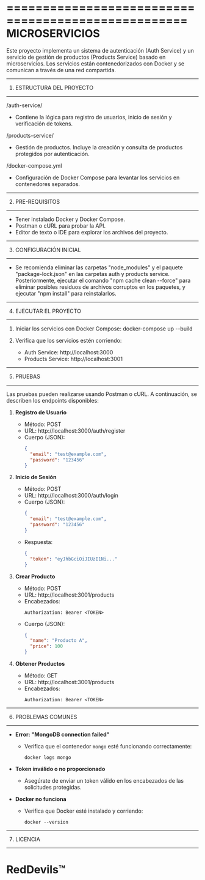===================================================
            MICROSERVICIOS 
===================================================

Este proyecto implementa un sistema de autenticación (Auth Service) y un servicio de gestión de productos (Products Service) basado en microservicios. Los servicios están contenedorizados con Docker y se comunican a través de una red compartida.

---------------------------------------------------
1. ESTRUCTURA DEL PROYECTO
---------------------------------------------------

/auth-service/
  - Contiene la lógica para registro de usuarios, inicio de sesión y verificación de tokens.

/products-service/
  - Gestión de productos. Incluye la creación y consulta de productos protegidos por autenticación.

/docker-compose.yml
  - Configuración de Docker Compose para levantar los servicios en contenedores separados.

---------------------------------------------------
2. PRE-REQUISITOS
---------------------------------------------------

- Tener instalado Docker y Docker Compose.
- Postman o cURL para probar la API.
- Editor de texto o IDE para explorar los archivos del proyecto.

---------------------------------------------------
3. CONFIGURACIÓN INICIAL
---------------------------------------------------
- Se recomienda eliminar las carpetas "node_modules" y el paquete "package-lock.json" en las carpetas auth y products service.
  Posteriormente, ejecutar el comando "npm cache clean --force" para eliminar posibles residuos de archivos corruptos en los paquetes, y ejecutar "npm install" para reinstalarlos.
---------------------------------------------------
4. EJECUTAR EL PROYECTO
---------------------------------------------------

1. Iniciar los servicios con Docker Compose:
   docker-compose up --build

2. Verifica que los servicios estén corriendo:
   - Auth Service: http://localhost:3000
   - Products Service: http://localhost:3001

---------------------------------------------------
5. PRUEBAS
---------------------------------------------------

Las pruebas pueden realizarse usando Postman o cURL. A continuación, se describen los endpoints disponibles:

1. **Registro de Usuario**
   - Método: POST
   - URL: http://localhost:3000/auth/register
   - Cuerpo (JSON):
     ```json
     {
       "email": "test@example.com",
       "password": "123456"
     }
     ```

2. **Inicio de Sesión**
   - Método: POST
   - URL: http://localhost:3000/auth/login
   - Cuerpo (JSON):
     ```json
     {
       "email": "test@example.com",
       "password": "123456"
     }
     ```
   - Respuesta:
     ```json
     {
       "token": "eyJhbGciOiJIUzI1Ni..."
     }
     ```

3. **Crear Producto**
   - Método: POST
   - URL: http://localhost:3001/products
   - Encabezados:
     ```
     Authorization: Bearer <TOKEN>
     ```
   - Cuerpo (JSON):
     ```json
     {
       "name": "Producto A",
       "price": 100
     }
     ```

4. **Obtener Productos**
   - Método: GET
   - URL: http://localhost:3001/products
   - Encabezados:
     ```
     Authorization: Bearer <TOKEN>
     ```

---------------------------------------------------
6. PROBLEMAS COMUNES
---------------------------------------------------

- **Error: "MongoDB connection failed"**
  - Verifica que el contenedor `mongo` esté funcionando correctamente:
    ```
    docker logs mongo
    ```

- **Token inválido o no proporcionado**
  - Asegúrate de enviar un token válido en los encabezados de las solicitudes protegidas.

- **Docker no funciona**
  - Verifica que Docker esté instalado y corriendo:
    ```
    docker --version
    ```

---------------------------------------------------
7. LICENCIA
---------------------------------------------------

RedDevils™
===================================================
